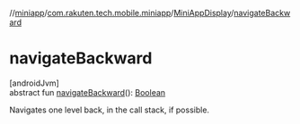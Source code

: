 //[miniapp](../../../index.md)/[com.rakuten.tech.mobile.miniapp](../index.md)/[MiniAppDisplay](index.md)/[navigateBackward](navigate-backward.md)

# navigateBackward

[androidJvm]\
abstract fun [navigateBackward](navigate-backward.md)(): [Boolean](https://kotlinlang.org/api/latest/jvm/stdlib/kotlin/-boolean/index.html)

Navigates one level back, in the call stack, if possible.
